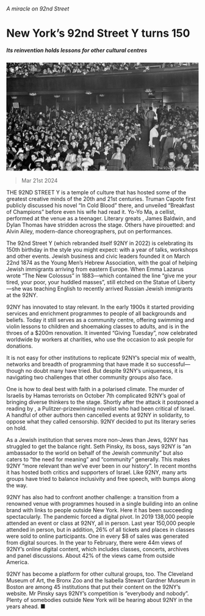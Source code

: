 ###### A miracle on 92nd Street

# New York’s 92nd Street Y turns 150 

##### Its reinvention holds lessons for other cultural centres 

![image](images/20240323_CUP505.jpg) 

> Mar 21st 2024 

THE 92ND STREET Y is a temple of culture that has hosted some of the greatest creative minds of the 20th and 21st centuries. Truman Capote first publicly discussed his novel “In Cold Blood” there, and  unveiled “Breakfast of Champions” before even his wife had read it. Yo-Yo Ma, a cellist, performed at the venue as a teenager. Literary greats , James Baldwin,  and Dylan Thomas have stridden across the stage. Others have pirouetted:  and Alvin Ailey, modern-dance choreographers, put on performances. 

The 92nd Street Y (which rebranded itself 92NY in 2022) is celebrating its 150th birthday in the style you might expect: with a year of talks, workshops and other events. Jewish business and civic leaders founded it on March 22nd 1874 as the Young Men’s Hebrew Association, with the goal of helping Jewish immigrants arriving from eastern Europe. When Emma Lazarus wrote “The New Colossus” in 1883—which contained the line “give me your tired, your poor, your huddled masses”, still etched on the Statue of Liberty—she was teaching English to recently arrived Russian Jewish immigrants at the 92NY. 

92NY has innovated to stay relevant. In the early 1900s it started providing services and enrichment programmes to people of all backgrounds and beliefs. Today it still serves as a community centre, offering swimming and violin lessons to children and shoemaking classes to adults, and is in the throes of a $200m renovation. It invented “Giving Tuesday”, now celebrated worldwide by workers at charities, who use the occasion to ask people for donations. 

It is not easy for other institutions to replicate 92NY’s special mix of wealth, networks and breadth of programming that have made it so successful—though no doubt many have tried. But despite 92NY’s uniqueness, it is navigating two challenges that other community groups also face.

One is how to deal best with faith in a polarised climate. The murder of Israelis by Hamas terrorists on October 7th complicated 92NY’s goal of bringing diverse thinkers to the stage. Shortly after the attack it postponed a reading by , a Pulitzer-prizewinning novelist who had been critical of Israel. A handful of other authors then cancelled events at 92NY in solidarity, to oppose what they called censorship. 92NY decided to put its literary series on hold.

As a Jewish institution that serves more non-Jews than Jews, 92NY has struggled to get the balance right. Seth Pinsky, its boss, says 92NY is “an ambassador to the world on behalf of the Jewish community” but also caters to “the need for meaning” and “community” generally. This makes 92NY “more relevant than we’ve ever been in our history”. In recent months it has hosted both critics and supporters of Israel. Like 92NY, many arts groups have tried to balance inclusivity and free speech, with bumps along the way. 

92NY has also had to confront another challenge: a transition from a renowned venue with programmes housed in a single building into an online brand with links to people outside New York. Here it has been succeeding spectacularly. The pandemic forced a digital pivot. In 2019 138,000 people attended an event or class at 92NY, all in person. Last year 150,000 people attended in person, but in addition, 26% of all tickets and places in classes were sold to online participants. One in every $8 of sales was generated from digital sources. In the year to February, there were 44m views of 92NY’s online digital content, which includes classes, concerts, archives and panel discussions. About 42% of the views came from outside America.

92NY has become a platform for other cultural groups, too. The Cleveland Museum of Art, the Bronx Zoo and the Isabella Stewart Gardner Museum in Boston are among 45 institutions that put their content on the 92NY’s website. Mr Pinsky says 92NY’s competition is “everybody and nobody”. Plenty of somebodies outside New York will be hearing about 92NY in the years ahead. ■


